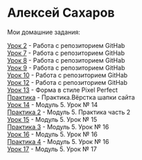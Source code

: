 # Алексей Сахаров
Мои домашние задания:  

[Урок 2](https://github.com/Alex-Hab/Alex-Hab.github.io/tree/master/lesson_2/ "Моя готовая домашка") - Работа с репозиторием GitHab  
[Урок 7](https://github.com/Alex-Hab/Alex-Hab.github.io/tree/master/lesson_7/ "Моя готовая домашка") - Работа с репозиторием GitHab  
[Урок 8](https://github.com/Alex-Hab/Alex-Hab.github.io/tree/master/lesson_8/ "Моя готовая домашка") - Работа с репозиторием GitHab  
[Урок 9](https://github.com/Alex-Hab/Alex-Hab.github.io/tree/master/lesson_9/ "Моя готовая домашка") - Работа с репозиторием GitHab  
[Урок 10](https://github.com/Alex-Hab/Alex-Hab.github.io/tree/master/lesson_10/ "Моя готовая домашка") - Работа с репозиторием GitHab  
[Урок 12](https://github.com/Alex-Hab/Alex-Hab.github.io/tree/master/lesson_12/ "Моя готовая домашка") - Работа с репозиторием GitHab  
[Урок 13](https://github.com/Alex-Hab/Alex-Hab.github.io/tree/master/lesson_13/ "Моя готовая домашка") - Форма в стиле Pixel Perfect  
[Практика](https://github.com/Alex-Hab/Alex-Hab.github.io/tree/master/lesson_14/ "Моя готовая домашка") - Практика.Вёрстка шапки сайта  
[Урок 14](https://github.com/Alex-Hab/Alex-Hab.github.io/tree/master/lesson_15/ "Моя готовая домашка") - Модуль 5. Урок № 14  
[Практика 2](https://github.com/Alex-Hab/Alex-Hab.github.io/tree/master/practice_part_2/ "Моя готовая домашка") - Модуль 5. Практика часть 2  
[Урок 15](https://github.com/Alex-Hab/Alex-Hab.github.io/tree/master/lesson_15_/ "Моя готовая домашка") - Модуль 5. Урок № 15  
[Практика 3](https://github.com/Alex-Hab/Alex-Hab.github.io/tree/master/practice_part_3/ "Моя готовая домашка") - Модуль 5. Урок № 16  
[Урок 16](https://github.com/Alex-Hab/Alex-Hab.github.io/tree/master/lesson_16/ "Моя готовая домашка") - Модуль 5. Урок № 16  
[Практика 4](https://github.com/Alex-Hab/Alex-Hab.github.io/tree/master/practice_part_4/ "Моя готовая домашка") - Модуль 5. Урок № 16  
[Урок 17](https://github.com/Alex-Hab/Alex-Hab.github.io/tree/master/lesson_17/ "Моя готовая домашка") - Модуль 5. Урок № 17  


